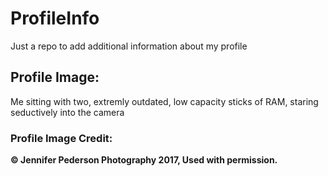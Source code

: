 # ProfileInfo
Just a repo to add additional information about my profile

<h2>Profile Image:</h2>
Me sitting with two, extremly outdated, low capacity sticks of RAM, staring seductively into the camera

<h3>Profile Image Credit:</h3>
<strong>© Jennifer Pederson Photography 2017, Used with permission.</strong>

